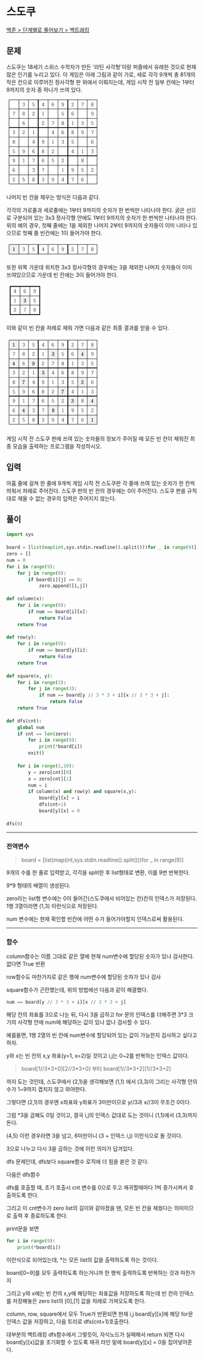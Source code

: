 # 스도쿠

[백준 > 단계별로 풀어보기 > 백트래킹](https://www.acmicpc.net/problem/2580)

## 문제

스도쿠는 18세기 스위스 수학자가 만든 '라틴 사각형'이랑 퍼즐에서 유래한 것으로 현재 많은 인기를 누리고 있다. 이 게임은 아래 그림과 같이 가로, 세로 각각 9개씩 총 81개의 작은 칸으로 이루어진 정사각형 판 위에서 이뤄지는데, 게임 시작 전 일부 칸에는 1부터 9까지의 숫자 중 하나가 쓰여 있다.

![Alt text](image.png)

나머지 빈 칸을 채우는 방식은 다음과 같다.

각각의 가로줄과 세로줄에는 1부터 9까지의 숫자가 한 번씩만 나타나야 한다.
굵은 선으로 구분되어 있는 3x3 정사각형 안에도 1부터 9까지의 숫자가 한 번씩만 나타나야 한다.
위의 예의 경우, 첫째 줄에는 1을 제외한 나머지 2부터 9까지의 숫자들이 이미 나타나 있으므로 첫째 줄 빈칸에는 1이 들어가야 한다.

![Alt text](image-1.png)

또한 위쪽 가운데 위치한 3x3 정사각형의 경우에는 3을 제외한 나머지 숫자들이 이미 쓰여있으므로 가운데 빈 칸에는 3이 들어가야 한다.

![Alt text](image-2.png)

이와 같이 빈 칸을 차례로 채워 가면 다음과 같은 최종 결과를 얻을 수 있다.

![Alt text](image-3.png)

게임 시작 전 스도쿠 판에 쓰여 있는 숫자들의 정보가 주어질 때 모든 빈 칸이 채워진 최종 모습을 출력하는 프로그램을 작성하시오.

## 입력

아홉 줄에 걸쳐 한 줄에 9개씩 게임 시작 전 스도쿠판 각 줄에 쓰여 있는 숫자가 한 칸씩 띄워서 차례로 주어진다. 스도쿠 판의 빈 칸의 경우에는 0이 주어진다. 스도쿠 판을 규칙대로 채울 수 없는 경우의 입력은 주어지지 않는다.

## 풀이

```python
import sys

board = [list(map(int,sys.stdin.readline().split()))for _ in range(9)]
zero = []
num = 0
for i in range(9):
    for j in range(9):
        if board[i][j] == 0:
            zero.append([i,j])

def column(x):
    for i in range(9):
        if num == board[i][x]:
            return False
    return True

def row(y):
    for i in range(9):
        if num == board[y][i]:
            return False
    return True

def square(x, y):
    for i in range(3):
        for j in range(3):
            if num == board[y // 3 * 3 + i][x // 3 * 3 + j]:
                return False
    return True

def dfs(cnt):
    global num
    if cnt == len(zero):
        for i in range(9):
            print(*board[i])
        exit()

    for i in range(1,10):
        y = zero[cnt][0]
        x = zero[cnt][1]
        num = i
        if column(x) and row(y) and square(x,y):
            board[y][x] = i
            dfs(cnt+1)
            board[y][x] = 0

dfs(0)
```
---
### 전역변수

> board = [list(map(int,sys.stdin.readline().split()))for _ in range(9)]

9개의 수를 한 줄로 입력받고, 각각을 split한 후 list형태로 변환,
이를 9번 반복한다.

9*9 형태의 배열이 생성된다.

zero라는 list형 변수에는 0이 들어간(스도쿠에서 비어있는 칸)칸의 인덱스가 저장된다. 1행 3열이라면 (1,3) 이런식으로 저장된다.

num 변수에는 현재 확인할 빈칸에 어떤 수가 들어가야할지 인덱스로써 활용된다.

---

### 함수

column함수는 이름 그대로 같은 열에 현재 num변수에 할당된 숫자가 있나 검사한다. 없다면 True 반환

row함수도 마찬가지로 같은 행에 num변수에 할당된 숫자가 있나 검사

square함수가 곤란했는데, 위의 방법에선 다음과 같이 해결했다.

``` python
num == board[y // 3 * 3 + i][x // 3 * 3 + j]
```

해당 칸의 좌표를 3으로 나눈 뒤, 다시 3을 곱하고 for 문의 인덱스를 더해주면 3*3 크기의 사각형 안에 num에 해당하는 값이 있나 없나 검사할 수 있다.

예를들면, 1행 2열의 빈 칸에 num변수에 할당되어 있는 값이 가능한지 검사하고 싶다고 하자.

y와 x는 빈 칸의 x,y 좌표(y=1, x=2)일 것이고 i,j는 0~2를 반복하는 인덱스 값이다.

> board[1//3\*3+0][2//3\*3+0] 부터 board[1//3\*3+2][1//3\*3+2]

까지 도는 것인데, 스도쿠에서 (2,1)을 생각해보면 (1,1) 에서 (3,3)이 그리는 사각형 안의 수가 1~9까지 겹치지 않고 와야한다. 

그렇다면 (2,1)의 경우엔 x좌표와 y좌표가 3미만이므로 y//3과 x//3이 무조건 0이다.

그럼 *3을 곱해도 0일 것이고, 결국 i,j의 인덱스 값대로 도는 것이니 (1,1)에서 (3,3)까지 돈다.

(4,5) 이런 경우라면 3을 넘고, 6미만이니 (3 + 인덱스 i,j) 이런식으로 돌 것이다. 

3으로 나누고 다시 3을 곱하는 것에 이런 의미가 답겨있다.

dfs 문제인데, dfs보다 square함수 로직에 더 힘을 쏟은 것 같다.

다음은 dfs함수

dfs를 호출할 때, 초기 호출시 cnt 변수를 0으로 두고 재귀할때마다 1씩 증가시켜서 호출하도록 한다.

그리고 이 cnt변수가 zero list의 길이와 같아졌을 땐, 모든 빈 칸을 채웠다는 의미이므로 출력 후 종료하도록 한다.

print문을 보면 
```python
for i in range(9):
    print(*board[i])
```
이런식으로 되어있는데, *는 모든 list의 값을 출력하도록 하는 것이다.

board[0~9]를 모두 출력하도록 하는거니까 한 행씩 출력하도록 반복하는 것과 마찬가지

그리고 y와 x에는 빈 칸의 x,y에 해당하는 좌표값을 저장하도록 하는데 빈 칸의 인덱스를 저장해놓은 zero list의 [0],[1] 값을 차례로 가져오도록 한다.

column, row, square에서 모두 True가 반환되면 현재 i,j board[y][x]에 해당 for문 인덱스 값을 저장하고, 다음 트리로 dfs(cnt+1)호출한다.

대부분의 백트래킹 dfs함수에서 그렇듯이, 자식노드가 실패해서 return 되면 다시 board[y][x]값을 초기화할 수 있도록 재귀 라인 밑에 board[y][x] = 0을 집어넣어준다.